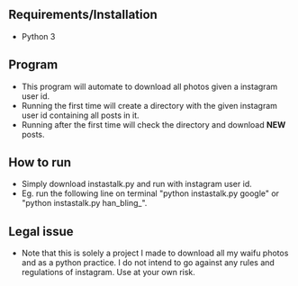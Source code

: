 ## Requirements/Installation
- Python 3

## Program
- This program will automate to download all photos given a instagram user id. 
- Running the first time will create a directory with the given instagram user id containing all posts in it.
- Running after the first time will check the directory and download **NEW** posts.

## How to run
- Simply download instastalk.py and run with instagram user id. 
- Eg. run the following line on terminal "python instastalk.py google" or "python instastalk.py han_bling_".

## Legal issue
- Note that this is solely a project I made to download all my waifu photos and as a python practice. I do not intend to go against any rules and regulations of instagram. Use at your own risk.
